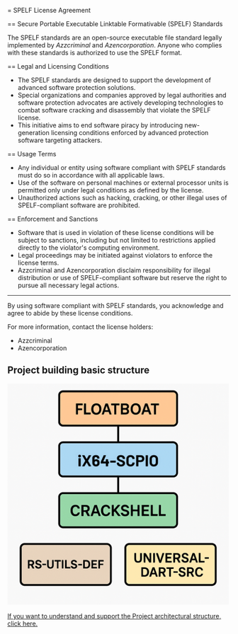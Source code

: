 = SPELF License Agreement

== Secure Portable Executable Linktable Formativable (SPELF) Standards

The SPELF standards are an open-source executable file standard legally implemented by *Azzcriminal* and *Azencorporation*. Anyone who complies with these standards is authorized to use the SPELF format.

== Legal and Licensing Conditions

* The SPELF standards are designed to support the development of advanced software protection solutions.
* Special organizations and companies approved by legal authorities and software protection advocates are actively developing technologies to combat software cracking and disassembly that violate the SPELF license.
* This initiative aims to end software piracy by introducing new-generation licensing conditions enforced by advanced protection software targeting attackers.

== Usage Terms

* Any individual or entity using software compliant with SPELF standards must do so in accordance with all applicable laws.
* Use of the software on personal machines or external processor units is permitted only under legal conditions as defined by the license.
* Unauthorized actions such as hacking, cracking, or other illegal uses of SPELF-compliant software are prohibited.

== Enforcement and Sanctions

* Software that is used in violation of these license conditions will be subject to sanctions, including but not limited to restrictions applied directly to the violator's computing environment.
* Legal proceedings may be initiated against violators to enforce the license terms.
* Azzcriminal and Azencorporation disclaim responsibility for illegal distribution or use of SPELF-compliant software but reserve the right to pursue all necessary legal actions.

----

By using software compliant with SPELF standards, you acknowledge and agree to abide by these license conditions.

For more information, contact the license holders:

* Azzcriminal
* Azencorporation


## Project building basic structure

<img src="https://raw.githubusercontent.com/Azccriminal/floatboat/main/floatboat-schema-projectv1.png" alt="Project-build" width="500"/>

[If you want to understand and support the Project architectural structure, click here.](https://raw.githubusercontent.com/Azccriminal/floatboat/main/floatboat-schema-projectv1.png)
